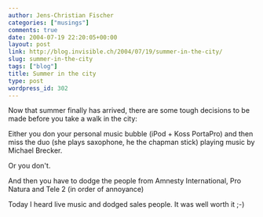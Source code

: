 ```yaml
---
author: Jens-Christian Fischer
categories: ["musings"]
comments: true
date: 2004-07-19 22:20:05+00:00
layout: post
link: http://blog.invisible.ch/2004/07/19/summer-in-the-city/
slug: summer-in-the-city
tags: ["blog"]
title: Summer in the city
type: post
wordpress_id: 302
---
```


Now that summer finally has arrived, there are some tough decisions to be made before you take a walk in the city:

Either you don your personal music bubble (iPod + Koss PortaPro) and then miss the duo (she plays saxophone, he the chapman stick) playing music by Michael Brecker.

Or you don't. 

And then you have to dodge the people from Amnesty International, Pro Natura and Tele 2 (in order of annoyance)

Today I heard live music and dodged sales people. It was well worth it ;-)
